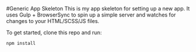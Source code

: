 #Generic App Skeleton
This is my app skeleton for setting up a new app. It uses Gulp + BrowserSync to spin up a simple server and watches for changes to your HTML/SCSS/JS files.

To get started, clone this repo and run:

````
npm install
````
